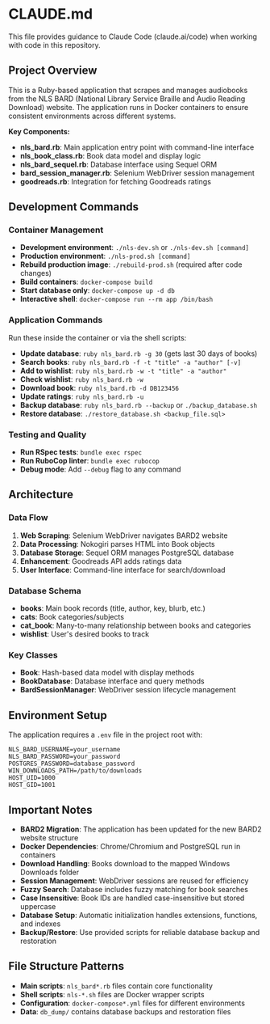 # CLAUDE.md

This file provides guidance to Claude Code (claude.ai/code) when working with code in this repository.

## Project Overview

This is a Ruby-based application that scrapes and manages audiobooks from the NLS BARD (National Library Service Braille and Audio Reading Download) website. The application runs in Docker containers to ensure consistent environments across different systems.

**Key Components:**
- **nls_bard.rb**: Main application entry point with command-line interface
- **nls_book_class.rb**: Book data model and display logic
- **nls_bard_sequel.rb**: Database interface using Sequel ORM
- **bard_session_manager.rb**: Selenium WebDriver session management
- **goodreads.rb**: Integration for fetching Goodreads ratings

## Development Commands

### Container Management
- **Development environment**: `./nls-dev.sh` or `./nls-dev.sh [command]`
- **Production environment**: `./nls-prod.sh [command]`
- **Rebuild production image**: `./rebuild-prod.sh` (required after code changes)
- **Build containers**: `docker-compose build`
- **Start database only**: `docker-compose up -d db`
- **Interactive shell**: `docker-compose run --rm app /bin/bash`

### Application Commands
Run these inside the container or via the shell scripts:

- **Update database**: `ruby nls_bard.rb -g 30` (gets last 30 days of books)
- **Search books**: `ruby nls_bard.rb -f -t "title" -a "author" [-v]`
- **Add to wishlist**: `ruby nls_bard.rb -w -t "title" -a "author"`
- **Check wishlist**: `ruby nls_bard.rb -w`
- **Download book**: `ruby nls_bard.rb -d DB123456`
- **Update ratings**: `ruby nls_bard.rb -u`
- **Backup database**: `ruby nls_bard.rb --backup` or `./backup_database.sh`
- **Restore database**: `./restore_database.sh <backup_file.sql>`

### Testing and Quality
- **Run RSpec tests**: `bundle exec rspec`
- **Run RuboCop linter**: `bundle exec rubocop`
- **Debug mode**: Add `--debug` flag to any command

## Architecture

### Data Flow
1. **Web Scraping**: Selenium WebDriver navigates BARD2 website
2. **Data Processing**: Nokogiri parses HTML into Book objects
3. **Database Storage**: Sequel ORM manages PostgreSQL database
4. **Enhancement**: Goodreads API adds ratings data
5. **User Interface**: Command-line interface for search/download

### Database Schema
- **books**: Main book records (title, author, key, blurb, etc.)
- **cats**: Book categories/subjects
- **cat_book**: Many-to-many relationship between books and categories
- **wishlist**: User's desired books to track

### Key Classes
- **Book**: Hash-based data model with display methods
- **BookDatabase**: Database interface and query methods
- **BardSessionManager**: WebDriver session lifecycle management

## Environment Setup

The application requires a `.env` file in the project root with:
```
NLS_BARD_USERNAME=your_username
NLS_BARD_PASSWORD=your_password
POSTGRES_PASSWORD=database_password
WIN_DOWNLOADS_PATH=/path/to/downloads
HOST_UID=1000
HOST_GID=1001
```

## Important Notes

- **BARD2 Migration**: The application has been updated for the new BARD2 website structure
- **Docker Dependencies**: Chrome/Chromium and PostgreSQL run in containers
- **Download Handling**: Books download to the mapped Windows Downloads folder
- **Session Management**: WebDriver sessions are reused for efficiency
- **Fuzzy Search**: Database includes fuzzy matching for book searches
- **Case Insensitive**: Book IDs are handled case-insensitive but stored uppercase
- **Database Setup**: Automatic initialization handles extensions, functions, and indexes
- **Backup/Restore**: Use provided scripts for reliable database backup and restoration

## File Structure Patterns

- **Main scripts**: `nls_bard*.rb` files contain core functionality
- **Shell scripts**: `nls-*.sh` files are Docker wrapper scripts
- **Configuration**: `docker-compose*.yml` files for different environments
- **Data**: `db_dump/` contains database backups and restoration files